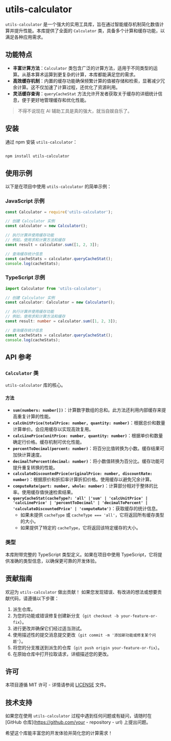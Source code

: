 # utils-calculator 

`utils-calculator` 是一个强大的实用工具库，旨在通过智能缓存机制简化数值计算并提升性能。本库提供了全面的 `Calculator` 类，具备多个计算和缓存功能，以满足各种应用需求。 

## 功能特点
- **丰富计算方法**：`Calculator` 类包含广泛的计算方法，适用于不同类型的运算。从基本算术运算到更复杂的计算，本库都能满足您的需求。 
- **高效缓存机制**：内置的缓存功能确保频繁计算的值被存储和检索，显著减少冗余计算。这不仅加速了计算过程，还优化了资源利用。 
- **灵活缓存查询**：`queryCacheStat` 方法允许开发者获取关于缓存的详细统计信息，便于更好地管理缓存和优化性能。 

> 不得不说现在 AI 辅助工具是真的强大，就当自娱自乐了。

## 安装 
通过 npm 安装 `utils-calculator`： 
```bash 

npm install utils-calculator 

``` 

## 使用示例 

以下是在项目中使用 `utils-calculator` 的简单示例： 

### JavaScript 示例 
```javascript 
const Calculator = require('utils-calculator'); 

// 创建 Calculator 实例 
const calculator = new Calculator(); 

// 执行计算并使用缓存功能 
// 例如，使用求和计算方法和缓存 
const result = calculator.sum([1, 2, 3]); 

// 查询缓存统计信息 
const cacheStats = calculator.queryCacheStat(); 
console.log(cacheStats); 
``` 

### TypeScript 示例 
```typescript 
import Calculator from 'utils-calculator'; 

// 创建 Calculator 实例 
const calculator: Calculator = new Calculator(); 

// 执行计算并使用缓存功能 
// 例如，使用求和计算方法和缓存 
const result: number = calculator.sum([1, 2, 3]); 

// 查询缓存统计信息 
const cacheStats = calculator.queryCacheStat(); 
console.log(cacheStats); 
``` 

## API 参考 
### `Calculator` 类 
`utils-calculator` 库的核心。 

#### 方法 
- **`sum(numbers: number[])`**：计算数字数组的总和。此方法还利用内部缓存来提高重复计算的性能。 
- **`calcUnitPrice(totalPrice: number, quantity: number)`**：根据总价和数量计算单价。会应用缓存以实现高效复用。 
- **`calcLinePrice(unitPrice: number, quantity: number)`**：根据单价和数量确定行价格。缓存机制可优化性能。 
- **`percentToDecimal(percent: number)`**：将百分比值转换为小数。缓存结果可加快计算速度。 
- **`decimalToPercent(decimal: number)`**：将小数值转换为百分比。缓存功能可提升重复转换的性能。 
- **`calculateDiscountedPrice(originalPrice: number, discountRate: number)`**：根据原价和折扣率计算折扣价格。使用缓存以避免冗余计算。 
- **`computeRate(part: number, whole: number)`**：计算部分相对于整体的比率。使用缓存值快速检索结果。 
- **`queryCacheStat(cacheType?: 'all' |'sum' | 'calcUnitPrice' | 'calcLinePrice' | 'percentToDecimal' | 'decimalToPercent' | 'calculateDiscountedPrice' | 'computeRate')`**：获取缓存的统计信息。 
  - 如果未提供 `cacheType` 或 `cacheType === 'all'`，它将返回所有缓存类型的大小。 
  - 如果提供了特定的 `cacheType`，它将返回该特定缓存的大小。 

### 类型 
本库附带完整的 TypeScript 类型定义。如果在项目中使用 TypeScript，它将提供准确的类型信息，以确保更可靠的开发体验。 

## 贡献指南 
欢迎为 `utils-calculator` 做出贡献！ 如果您发现错误、有改进的想法或想要贡献代码，请遵循以下步骤： 
1. 派生仓库。 
2. 为您的功能或错误修复创建新分支（`git checkout -b your-feature-or-fix`）。 
3. 进行更改并确保它们经过适当测试。 
4. 使用描述性的提交消息提交更改（`git commit -m '添加新功能或修复某个问题'`）。 
5. 将您的分支推送到派生的仓库（`git push origin your-feature-or-fix`）。 
6. 在原始仓库中打开拉取请求，详细描述您的更改。 

## 许可 
本项目遵循 MIT 许可 - 详情请参阅 [LICENSE](LICENSE) 文件。 

## 技术支持 
如果您在使用 `utils-calculator` 过程中遇到任何问题或有疑问，请随时在 [GitHub 仓库](https://github.com/your - repository - url) 上提出问题。 

希望这个库能丰富您的开发体验并简化您的计算需求！  